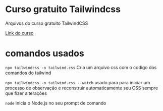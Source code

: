 # Curso gratuito Tailwindcss
Arquivos do curso gratuito TailwindCSS

[Link do curso](https://www.youtube.com/playlist?list=PLcoYAcR89n-r1m-tMfV4qndrRWpT_rb9u)

# comandos usados

`npx tailwindcss -o tailwind.css` Cria um arquivo css com o codigo dos comandos do tailwind

`npx tailwindcss -o tailwind.css --watch` usado para para iniciar um processo de observação e reconstruir automaticamente seu CSS sempre que fizer alterações

`node` inicia o Node.js no seu prompt de comando
